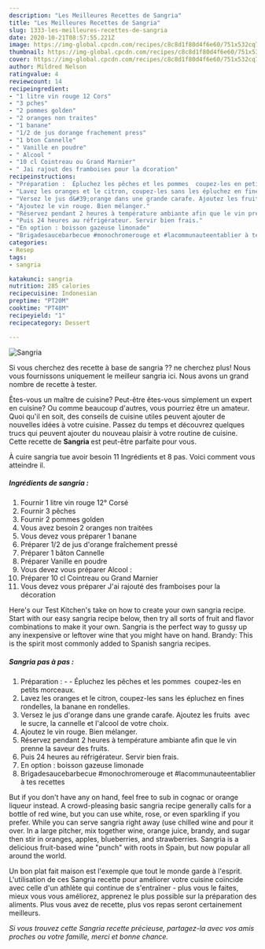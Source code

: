 ```yaml
---
description: "Les Meilleures Recettes de Sangria"
title: "Les Meilleures Recettes de Sangria"
slug: 1333-les-meilleures-recettes-de-sangria
date: 2020-10-21T08:57:55.221Z
image: https://img-global.cpcdn.com/recipes/c8c8d1f80d4f6e60/751x532cq70/sangria-photo-principale-de-la-recette.jpg
thumbnail: https://img-global.cpcdn.com/recipes/c8c8d1f80d4f6e60/751x532cq70/sangria-photo-principale-de-la-recette.jpg
cover: https://img-global.cpcdn.com/recipes/c8c8d1f80d4f6e60/751x532cq70/sangria-photo-principale-de-la-recette.jpg
author: Mildred Nelson
ratingvalue: 4
reviewcount: 14
recipeingredient:
- "1 litre vin rouge 12 Cors"
- "3 pches"
- "2 pommes golden"
- "2 oranges non traites"
- "1 banane"
- "1/2 de jus dorange frachement press"
- "1 bton Cannelle"
- " Vanille en poudre"
- " Alcool "
- "10 cl Cointreau ou Grand Marnier"
- " Jai rajout des framboises pour la dcoration"
recipeinstructions:
- "Préparation :  Épluchez les pêches et les pommes  coupez-les en petits morceaux."
- "Lavez les oranges et le citron, coupez-les sans les épluchez en fines rondelles, la banane en rondelles."
- "Versez le jus d&#39;orange dans une grande carafe. Ajoutez les fruits  avec le sucre, la cannelle et l&#39;alcool de votre choix."
- "Ajoutez le vin rouge. Bien mélanger."
- "Réservez pendant 2 heures à température ambiante afin que le vin prenne la saveur des fruits."
- "Puis 24 heures au réfrigérateur. Servir bien frais."
- "En option : boisson gazeuse limonade"
- "Brigadesaucebarbecue #monochromerouge et #lacommunauteentablier à tes recettes"
categories:
- Resep
tags:
- sangria

katakunci: sangria 
nutrition: 285 calories
recipecuisine: Indonesian
preptime: "PT20M"
cooktime: "PT48M"
recipeyield: "1"
recipecategory: Dessert

---
```



![Sangria](https://img-global.cpcdn.com/recipes/c8c8d1f80d4f6e60/751x532cq70/sangria-photo-principale-de-la-recette.jpg)

Si vous cherchez des recette à base de sangria ?? ne cherchez plus! Nous vous fournissons uniquement le meilleur sangria ici. Nous avons un grand nombre de recette à tester.

Êtes-vous un maître de cuisine? Peut-être êtes-vous simplement un expert en cuisine? Ou comme beaucoup d'autres, vous pourriez être un amateur. Quoi qu'il en soit, des conseils de cuisine utiles peuvent ajouter de nouvelles idées à votre cuisine. Passez du temps et découvrez quelques trucs qui peuvent ajouter du nouveau plaisir à votre routine de cuisine. Cette recette de <strong> Sangria </strong> est peut-être parfaite pour vous.

<!--inarticleads1-->

À cuire sangria tue avoir besoin 11 Ingrédients et 8 pas. Voici comment vous atteindre il.

##### Ingrédients de sangria :

1. Fournir 1 litre vin rouge 12° Corsé
1. Fournir 3 pêches
1. Fournir 2 pommes golden
1. Vous avez besoin 2 oranges non traitées
1. Vous devez vous préparer 1 banane
1. Préparer 1/2 de jus d&#39;orange fraîchement pressé
1. Préparer 1 bâton Cannelle
1. Préparer  Vanille en poudre
1. Vous devez vous préparer  Alcool :
1. Préparer 10 cl Cointreau ou Grand Marnier
1. Vous devez vous préparer  J&#39;ai rajouté des framboises pour la décoration


Here&#39;s our Test Kitchen&#39;s take on how to create your own sangria recipe. Start with our easy sangria recipe below, then try all sorts of fruit and flavor combinations to make it your own. Sangria is the perfect way to gussy up any inexpensive or leftover wine that you might have on hand. Brandy: This is the spirit most commonly added to Spanish sangria recipes. 

<!--inarticleads2-->

##### Sangria pas à pas :

1. Préparation : -  - Épluchez les pêches et les pommes  coupez-les en petits morceaux.
1. Lavez les oranges et le citron, coupez-les sans les épluchez en fines rondelles, la banane en rondelles.
1. Versez le jus d&#39;orange dans une grande carafe. Ajoutez les fruits  avec le sucre, la cannelle et l&#39;alcool de votre choix.
1. Ajoutez le vin rouge. Bien mélanger.
1. Réservez pendant 2 heures à température ambiante afin que le vin prenne la saveur des fruits.
1. Puis 24 heures au réfrigérateur. Servir bien frais.
1. En option : boisson gazeuse limonade
1. Brigadesaucebarbecue #monochromerouge et #lacommunauteentablier à tes recettes


But if you don&#39;t have any on hand, feel free to sub in cognac or orange liqueur instead. A crowd-pleasing basic sangria recipe generally calls for a bottle of red wine, but you can use white, rose, or even sparkling if you prefer. While you can serve sangria right away (use chilled wine and pour it over. In a large pitcher, mix together wine, orange juice, brandy, and sugar then stir in oranges, apples, blueberries, and strawberries. Sangria is a delicious fruit-based wine &#34;punch&#34; with roots in Spain, but now popular all around the world. 

<!--inarticleads1-->

<p>
Un bon plat fait maison est l'exemple que tout le monde garde à l'esprit. L'utilisation de ces Sangria recette pour améliorer votre cuisine coïncide avec celle d'un athlète qui continue de s'entraîner - plus vous le faites, mieux vous vous améliorez, apprenez le plus possible sur la préparation des aliments. Plus vous avez de recette, plus vos repas seront certainement meilleurs.
</p>

<p>
<i>Si vous trouvez cette Sangria recette précieuse, partagez-la avec vos amis proches ou votre famille, merci et bonne chance.</i>
</p>
